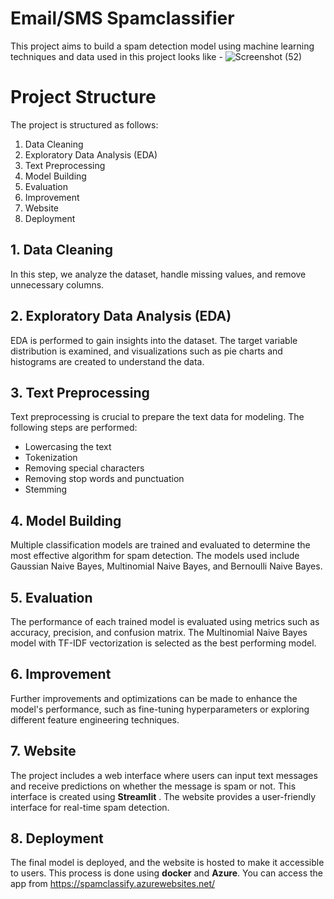 # Email/SMS Spamclassifier

This project aims to build a spam detection model using machine learning techniques and data used in this project looks like - 
![Screenshot (52)](https://github.com/vaibhavsha9999/e-spamclassifier/assets/92802512/fe83a0b9-61d6-4031-bdd3-2c25dd9a56e9)

# Project Structure
The project is structured as follows:

1. Data Cleaning
2. Exploratory Data Analysis (EDA)
3. Text Preprocessing
4. Model Building
5. Evaluation
6. Improvement
7. Website
8. Deployment
   
## 1. Data Cleaning
In this step, we analyze the dataset, handle missing values, and remove unnecessary columns.

## 2. Exploratory Data Analysis (EDA)
EDA is performed to gain insights into the dataset. The target variable distribution is examined, and visualizations such as pie charts and histograms are created to understand the data.

## 3. Text Preprocessing
Text preprocessing is crucial to prepare the text data for modeling. The following steps are performed:

- Lowercasing the text
- Tokenization
- Removing special characters
- Removing stop words and punctuation
- Stemming

## 4. Model Building
Multiple classification models are trained and evaluated to determine the most effective algorithm for spam detection. The models used include Gaussian Naive Bayes, Multinomial Naive Bayes, and Bernoulli Naive Bayes.

## 5. Evaluation
The performance of each trained model is evaluated using metrics such as accuracy, precision, and confusion matrix. The Multinomial Naive Bayes model with TF-IDF vectorization is selected as the best performing model.

## 6. Improvement
Further improvements and optimizations can be made to enhance the model's performance, such as fine-tuning hyperparameters or exploring different feature engineering techniques.

## 7. Website
The project includes a web interface where users can input text messages and receive predictions on whether the message is spam or not. This interface is created using **Streamlit** . The website provides a user-friendly interface for real-time spam detection.

## 8. Deployment
The final model is deployed, and the website is hosted to make it accessible to users. This process is done using **docker** and **Azure**.
You can access the app from https://spamclassify.azurewebsites.net/
